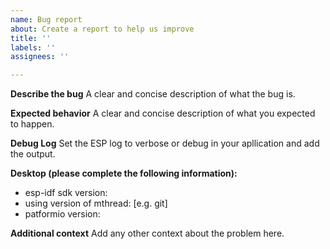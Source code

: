 ```yaml
---
name: Bug report
about: Create a report to help us improve
title: ''
labels: ''
assignees: ''

---
```


**Describe the bug**
A clear and concise description of what the bug is.

**Expected behavior**
A clear and concise description of what you expected to happen.

**Debug Log**
Set the ESP log to verbose or debug in your apllication and add the output.

**Desktop (please complete the following information):**
 - esp-idf sdk version: 
 - using version of mthread: [e.g. git]
 - patformio version:

**Additional context**
Add any other context about the problem here.
